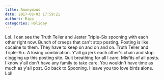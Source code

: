 ```yaml
---
title: Anonymous
date: 2017-08-03 17:59:21
authors: Ripp
categories: Holiday
---
```


 Lol. I can see the Truth Teller and Jester Triple-Six spooning with each other right now. Bunch of creeps that can't stop posting. Posting is like cocaine to them. They have to keep on and on and on. Truth Teller and Triple-Six. A losing combination. Y'all go jerk each other's chain and stop clogging up this posting site. Quit breathing for all I care. Misfits of all posts. I know y'all don't have any family to take care. You wouldn't have time as much as y'all post. Go back to Spooning. I leave you too love birds alone. Lol!